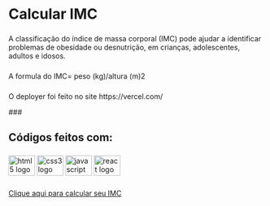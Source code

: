 <h1 align="left">Calcular IMC</h1>

###

<p align="left">A classificação do índice de massa corporal (IMC) pode ajudar a identificar problemas de obesidade ou desnutrição, em crianças, adolescentes, adultos e idosos.</p>

###

<p align="left">A formula do IMC= peso (kg)/altura (m)2</p>

###
<p align="left">O deployer foi feito no site https://vercel.com/</p>
###

<h2 align="left">Códigos feitos com:</h2>

###

<div align="left">
  <img src="https://cdn.jsdelivr.net/gh/devicons/devicon/icons/html5/html5-original.svg" height="40" width="52" alt="html5 logo"  />
  <img src="https://cdn.jsdelivr.net/gh/devicons/devicon/icons/css3/css3-original.svg" height="40" width="52" alt="css3 logo"  />
  <img src="https://cdn.jsdelivr.net/gh/devicons/devicon/icons/javascript/javascript-original.svg" height="40" width="52" alt="javascript logo"  />
  <img src="https://cdn.jsdelivr.net/gh/devicons/devicon/icons/react/react-original.svg" height="40" width="52" alt="react logo"  />
</div>

###

[Clique aqui para calcular seu IMC](https://calcular-imc-react-js.vercel.app/)

###
